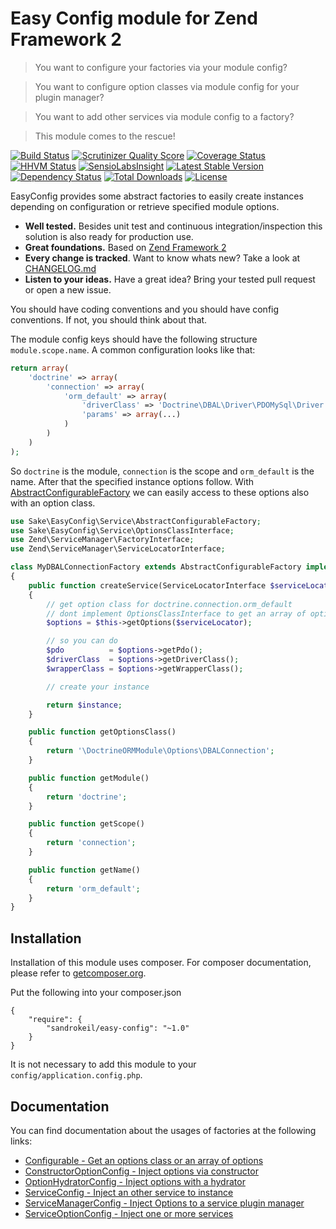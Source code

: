 # Easy Config module for Zend Framework 2

> You want to configure your factories via your module config?

> You want to configure option classes via module config for your plugin manager?

> You want to add other services via module config to a factory?

> This module comes to the rescue!

[![Build Status](https://travis-ci.org/sandrokeil/EasyConfig.png?branch=master)](https://travis-ci.org/sandrokeil/EasyConfig)
[![Scrutinizer Quality Score](https://scrutinizer-ci.com/g/sandrokeil/EasyConfig/badges/quality-score.png?s=cdef161c14156e3e36ed0ce3d6fd7979d38d916c)](https://scrutinizer-ci.com/g/sandrokeil/EasyConfig/)
[![Coverage Status](https://coveralls.io/repos/sandrokeil/EasyConfig/badge.png?branch=master)](https://coveralls.io/r/sandrokeil/EasyConfig?branch=master)
[![HHVM Status](http://hhvm.h4cc.de/badge/sandrokeil/easy-config.svg)](http://hhvm.h4cc.de/package/sandrokeil/easy-config)
[![SensioLabsInsight](https://insight.sensiolabs.com/projects/c7092bbe-8dc2-473d-9c13-617f41b2375b/mini.png)](https://insight.sensiolabs.com/projects/c7092bbe-8dc2-473d-9c13-617f41b2375b)
[![Latest Stable Version](https://poser.pugx.org/sandrokeil/easy-config/v/stable.png)](https://packagist.org/packages/sandrokeil/easy-config)
[![Dependency Status](https://www.versioneye.com/user/projects/53615c75fe0d0720eb00009e/badge.png)](https://www.versioneye.com/user/projects/53615c75fe0d0720eb00009e)
[![Total Downloads](https://poser.pugx.org/sandrokeil/easy-config/downloads.png)](https://packagist.org/packages/sandrokeil/easy-config)
[![License](https://poser.pugx.org/sandrokeil/easy-config/license.png)](https://packagist.org/packages/sandrokeil/easy-config)

EasyConfig provides some abstract factories to easily create instances depending on configuration or retrieve specified module options.

 * **Well tested.** Besides unit test and continuous integration/inspection this solution is also ready for production use.
 * **Great foundations.** Based on [Zend Framework 2](https://github.com/zendframework/zf2)
 * **Every change is tracked**. Want to know whats new? Take a look at [CHANGELOG.md](https://github.com/sandrokeil/EasyConfig/blob/master/CHANGELOG.md)
 * **Listen to your ideas.** Have a great idea? Bring your tested pull request or open a new issue.

You should have coding conventions and you should have config conventions. If not, you should think about that.

The module config keys should have the following structure `module.scope.name`.  A common configuration looks like that:

```php
return array(
    'doctrine' => array(
        'connection' => array(
            'orm_default' => array(
                'driverClass' => 'Doctrine\DBAL\Driver\PDOMySql\Driver',
                'params' => array(...)
            )
        )
    )
);
```

So `doctrine` is the module, `connection` is the scope and `orm_default` is the name. After that the specified instance options follow.
With [AbstractConfigurableFactory](https://github.com/sandrokeil/EasyConfig/tree/master/docs/Configurable.md) we can easily access to these options also with an option class.

```php
use Sake\EasyConfig\Service\AbstractConfigurableFactory;
use Sake\EasyConfig\Service\OptionsClassInterface;
use Zend\ServiceManager\FactoryInterface;
use Zend\ServiceManager\ServiceLocatorInterface;

class MyDBALConnectionFactory extends AbstractConfigurableFactory implements FactoryInterface, OptionsClassInterface
{
    public function createService(ServiceLocatorInterface $serviceLocator)
    {
        // get option class for doctrine.connection.orm_default
        // dont implement OptionsClassInterface to get an array of options
        $options = $this->getOptions($serviceLocator);

        // so you can do
        $pdo          = $options->getPdo();
        $driverClass  = $options->getDriverClass();
        $wrapperClass = $options->getWrapperClass();

        // create your instance

        return $instance;
    }

    public function getOptionsClass()
    {
        return '\DoctrineORMModule\Options\DBALConnection';
    }

    public function getModule()
    {
        return 'doctrine';
    }

    public function getScope()
    {
        return 'connection';
    }

    public function getName()
    {
        return 'orm_default';
    }
}
```

## Installation

Installation of this module uses composer. For composer documentation, please refer to
[getcomposer.org](http://getcomposer.org/).

Put the following into your composer.json

    {
        "require": {
            "sandrokeil/easy-config": "~1.0"
        }
    }

It is not necessary to add this module to your `config/application.config.php`.

## Documentation

You can find documentation about the usages of factories at the following links:

 * [Configurable - Get an options class or an array of options](https://github.com/sandrokeil/EasyConfig/tree/master/docs/Configurable.md)
 * [ConstructorOptionConfig - Inject options via constructor](https://github.com/sandrokeil/EasyConfig/tree/master/docs/ConstructorOptionConfig.md)
 * [OptionHydratorConfig - Inject options with a hydrator](https://github.com/sandrokeil/EasyConfig/tree/master/docs/OptionHydratorConfig.md)
 * [ServiceConfig - Inject an other service to instance](https://github.com/sandrokeil/EasyConfig/tree/master/docs/ServiceConfig.md)
 * [ServiceManagerConfig - Inject Options to a service plugin manager](https://github.com/sandrokeil/EasyConfig/tree/master/docs/ServiceManagerConfig.md)
 * [ServiceOptionConfig - Inject one or more services](https://github.com/sandrokeil/EasyConfig/tree/master/docs/ServiceOptionConfig.md)

